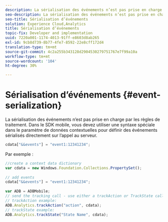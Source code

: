 ```yaml
---
description: La sérialisation des événements n’est pas prise en charge par les règles de traitement. Dans le SDK mobile, vous devez utiliser une syntaxe spéciale dans le paramètre de données contextuelles pour définir des événements sérialisés directement sur l’appel au serveur.
seo-description: La sérialisation des événements n’est pas prise en charge par les règles de traitement. Dans le SDK mobile, vous devez utiliser une syntaxe spéciale dans le paramètre de données contextuelles pour définir des événements sérialisés directement sur l’appel au serveur.
seo-title: Sérialisation d’événements
solution: Experience Cloud,Analytics
title: Sérialisation d’événements
topic-fix: Developer and implementation
uuid: 7220a001-1174-4013-91ff-e8603d8ab265
exl-id: 9cb8d739-8b77-4fe7-8592-22e8cff172d4
translation-type: tm+mt
source-git-commit: 4c2a255b343128d2904530279751767e7f99a10a
workflow-type: tm+mt
source-wordcount: '104'
ht-degree: 30%

---
```


# Sérialisation d’événements {#event-serialization}

La sérialisation des événements n’est pas prise en charge par les règles de traitement. Dans le SDK mobile, vous devez utiliser une syntaxe spéciale dans le paramètre de données contextuelles pour définir des événements sérialisés directement sur l’appel au serveur.

```js
cdata["&&events"] = "event1:12341234";
```

Par exemple :

```js
//create a context data dictionary 
var cdata = new Windows.Foundation.Collections.PropertySet(); 
 
// add events 
cdata["&&events"] = "event1:12341234"; 
 
var ADB = ADBMobile; 
// send the tracking call - use either a trackAction or TrackState call. 
// trackAction example: 
ADB.Analytics.trackAction("action", cdata); 
// trackState example: 
ADB.Analytics.trackState("State Name", cdata);
```
